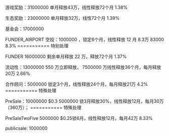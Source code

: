 游戏奖励：31000000
单月释放43万，线性释放72个月    1.38%


生态奖励：23000000
单月释放32万，线性72个月   1.39%

基金会：17000000

FUNDER_AIRPORT 空投：1000000 ，锁定6个月，线性释放 12 月 8.3万 83000  8.3% =========== 特别处理

FUNDER 16000000 剩余单月释放 22 万，释放72个月    1.37%

流动性：13000000 550 万立即释放，
7500000 万线性释放36个月，每月释放20万   2.66%

合作顾问：5000000
锁定3个月，线性释放24个月，每月释放21万  4.2%         =========== 特殊处理

PreSale：10000000
$0.3  5000000 锁3月释放30%，线性释放12月，每月30万（360万）；  =========== 特殊处理 

PreSaleTwoFive 5000000 $0.25锁6月，线性释放12月，每月42万  8.33%

publicsale: 1000000